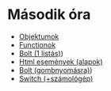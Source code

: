 # Második óra

- [Objektumok](object.md)
- [Functionok](func.md)
- [Bolt (1 listás)](bolt.md))
- [Html események (alapok)](html-eventek.md)
- [Bolt (gombnyomásra)](bolt-html.md))
- [Switch (+számológép)](switch-szamologep.md)
